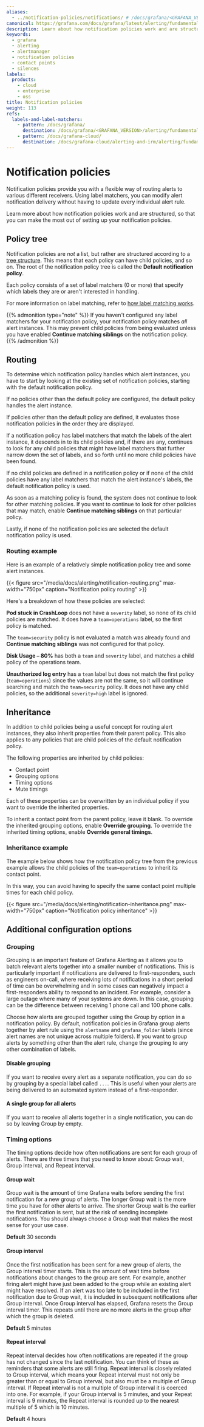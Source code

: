```yaml
---
aliases:
  - ../notification-policies/notifications/ # /docs/grafana/<GRAFANA_VERSION>/alerting/fundamentals/notification-policies/notifications/
canonical: https://grafana.com/docs/grafana/latest/alerting/fundamentals/notifications/notification-policies/
description: Learn about how notification policies work and are structured
keywords:
  - grafana
  - alerting
  - alertmanager
  - notification policies
  - contact points
  - silences
labels:
  products:
    - cloud
    - enterprise
    - oss
title: Notification policies
weight: 113
refs:
  labels-and-label-matchers:
    - pattern: /docs/grafana/
      destination: /docs/grafana/<GRAFANA_VERSION>/alerting/fundamentals/alert-rules/annotation-label/#how-label-matching-works
    - pattern: /docs/grafana-cloud/
      destination: /docs/grafana-cloud/alerting-and-irm/alerting/fundamentals/alert-rules/annotation-label/#how-label-matching-works
---
```


# Notification policies

Notification policies provide you with a flexible way of routing alerts to various different receivers. Using label matchers, you can modify alert notification delivery without having to update every individual alert rule.

Learn more about how notification policies work and are structured, so that you can make the most out of setting up your notification policies.

## Policy tree

Notification policies are _not_ a list, but rather are structured according to a [tree structure](https://en.wikipedia.org/wiki/Tree_structure). This means that each policy can have child policies, and so on. The root of the notification policy tree is called the **Default notification policy**.

Each policy consists of a set of label matchers (0 or more) that specify which labels they are or aren't interested in handling.

For more information on label matching, refer to [how label matching works](ref:labels-and-label-matchers).

{{% admonition type="note" %}}
If you haven't configured any label matchers for your notification policy, your notification policy matches _all_ alert instances. This may prevent child policies from being evaluated unless you have enabled **Continue matching siblings** on the notification policy.
{{% /admonition %}}

## Routing

To determine which notification policy handles which alert instances, you have to start by looking at the existing set of notification policies, starting with the default notification policy.

If no policies other than the default policy are configured, the default policy handles the alert instance.

If policies other than the default policy are defined, it evaluates those notification policies in the order they are displayed.

If a notification policy has label matchers that match the labels of the alert instance, it descends in to its child policies and, if there are any, continues to look for any child policies that might have label matchers that further narrow down the set of labels, and so forth until no more child policies have been found.

If no child policies are defined in a notification policy or if none of the child policies have any label matchers that match the alert instance's labels, the default notification policy is used.

As soon as a matching policy is found, the system does not continue to look for other matching policies. If you want to continue to look for other policies that may match, enable **Continue matching siblings** on that particular policy.

Lastly, if none of the notification policies are selected the default notification policy is used.

### Routing example

Here is an example of a relatively simple notification policy tree and some alert instances.

{{< figure src="/media/docs/alerting/notification-routing.png" max-width="750px" caption="Notification policy routing" >}}

Here's a breakdown of how these policies are selected:

**Pod stuck in CrashLoop** does not have a `severity` label, so none of its child policies are matched. It does have a `team=operations` label, so the first policy is matched.

The `team=security` policy is not evaluated a match was already found and **Continue matching siblings** was not configured for that policy.

**Disk Usage – 80%** has both a `team` and `severity` label, and matches a child policy of the operations team.

**Unauthorized log entry** has a `team` label but does not match the first policy (`team=operations`) since the values are not the same, so it will continue searching and match the `team=security` policy. It does not have any child policies, so the additional `severity=high` label is ignored.

## Inheritance

In addition to child policies being a useful concept for routing alert instances, they also inherit properties from their parent policy. This also applies to any policies that are child policies of the default notification policy.

The following properties are inherited by child policies:

- Contact point
- Grouping options
- Timing options
- Mute timings

Each of these properties can be overwritten by an individual policy if you want to override the inherited properties.

To inherit a contact point from the parent policy, leave it blank. To override the inherited grouping options, enable **Override grouping**. To override the inherited timing options, enable **Override general timings**.

### Inheritance example

The example below shows how the notification policy tree from the previous example allows the child policies of the `team=operations` to inherit its contact point.

In this way, you can avoid having to specify the same contact point multiple times for each child policy.

{{< figure src="/media/docs/alerting/notification-inheritance.png" max-width="750px" caption="Notification policy inheritance" >}}

## Additional configuration options

### Grouping

Grouping is an important feature of Grafana Alerting as it allows you to batch relevant alerts together into a smaller number of notifications. This is particularly important if notifications are delivered to first-responders, such as engineers on-call, where receiving lots of notifications in a short period of time can be overwhelming and in some cases can negatively impact a first-responders ability to respond to an incident. For example, consider a large outage where many of your systems are down. In this case, grouping can be the difference between receiving 1 phone call and 100 phone calls.

Choose how alerts are grouped together using the Group by option in a notification policy. By default, notification policies in Grafana group alerts together by alert rule using the `alertname` and `grafana_folder` labels (since alert names are not unique across multiple folders). If you want to group alerts by something other than the alert rule, change the grouping to any other combination of labels.

#### Disable grouping

If you want to receive every alert as a separate notification, you can do so by grouping by a special label called `...`. This is useful when your alerts are being delivered to an automated system instead of a first-responder.

#### A single group for all alerts

If you want to receive all alerts together in a single notification, you can do so by leaving Group by empty.

### Timing options

The timing options decide how often notifications are sent for each group of alerts. There are three timers that you need to know about: Group wait, Group interval, and Repeat interval.

#### Group wait

Group wait is the amount of time Grafana waits before sending the first notification for a new group of alerts. The longer Group wait is the more time you have for other alerts to arrive. The shorter Group wait is the earlier the first notification is sent, but at the risk of sending incomplete notifications. You should always choose a Group wait that makes the most sense for your use case.

**Default** 30 seconds

#### Group interval

Once the first notification has been sent for a new group of alerts, the Group interval timer starts. This is the amount of wait time before notifications about changes to the group are sent. For example, another firing alert might have just been added to the group while an existing alert might have resolved. If an alert was too late to be included in the first notification due to Group wait, it is included in subsequent notifications after Group interval. Once Group interval has elapsed, Grafana resets the Group interval timer. This repeats until there are no more alerts in the group after which the group is deleted.

**Default** 5 minutes

#### Repeat interval

Repeat interval decides how often notifications are repeated if the group has not changed since the last notification. You can think of these as reminders that some alerts are still firing. Repeat interval is closely related to Group interval, which means your Repeat interval must not only be greater than or equal to Group interval, but also must be a multiple of Group interval. If Repeat interval is not a multiple of Group interval it is coerced into one. For example, if your Group interval is 5 minutes, and your Repeat interval is 9 minutes, the Repeat interval is rounded up to the nearest multiple of 5 which is 10 minutes.

**Default** 4 hours
